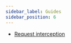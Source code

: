 ```yaml
---
sidebar_label: Guides
sidebar_position: 6
---
```


- [Request interception](request-interception.md)
